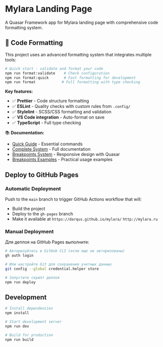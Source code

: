# Mylara Landing Page

A Quasar Framework app for Mylara landing page with comprehensive code formatting system.

## 🎨 Code Formatting

This project uses an advanced formatting system that integrates multiple tools:

```bash
# Quick start - validate and format your code
npm run format:validate    # Check configuration
npm run format:quick       # Fast formatting for development
npm run format            # Full formatting with type checking
```

**Key features:**

- ✅ **Prettier** - Code structure formatting
- ✅ **ESLint** - Quality checks with custom rules from `.config/`
- ✅ **Stylelint** - SCSS/CSS formatting and validation
- ✅ **VS Code integration** - Auto-format on save
- ✅ **TypeScript** - Full type checking

📚 **Documentation:**

- [Quick Guide](docs/format-quick-guide.md) - Essential commands
- [Complete System](docs/format-system.md) - Full documentation
- [Breakpoints System](docs/quasar-breakpoints-system.md) - Responsive design with Quasar
- [Breakpoints Examples](docs/breakpoints-examples.md) - Practical usage examples

## Deploy to GitHub Pages

### Automatic Deployment

Push to the `main` branch to trigger GitHub Actions workflow that will:

- Build the project
- Deploy to the `gh-pages` branch
- Make it available at `https://darqus.github.io/mylara/` `http://mylara.ru`

### Manual Deployment

Для деплоя на GitHub Pages выполните:

```bash
# Авторизуйтесь в GitHub CLI (если еще не авторизованы)
gh auth login

# Или настройте Git для сохранения учетных данных
git config --global credential.helper store

# Запустите скрипт деплоя
npm run deploy
```

## Development

```bash
# Install dependencies
npm install

# Start development server
npm run dev

# Build for production
npm run build
```
